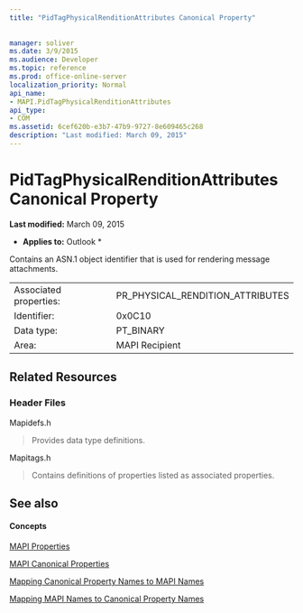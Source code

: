 ```yaml
---
title: "PidTagPhysicalRenditionAttributes Canonical Property"
 
 
manager: soliver
ms.date: 3/9/2015
ms.audience: Developer
ms.topic: reference
ms.prod: office-online-server
localization_priority: Normal
api_name:
- MAPI.PidTagPhysicalRenditionAttributes
api_type:
- COM
ms.assetid: 6cef620b-e3b7-47b9-9727-8e609465c268
description: "Last modified: March 09, 2015"
---
```


# PidTagPhysicalRenditionAttributes Canonical Property

 **Last modified:** March 09, 2015 
  
 * **Applies to:** Outlook * 
  
Contains an ASN.1 object identifier that is used for rendering message attachments.
  
|||
|:-----|:-----|
|Associated properties:  <br/> |PR_PHYSICAL_RENDITION_ATTRIBUTES  <br/> |
|Identifier:  <br/> |0x0C10  <br/> |
|Data type:  <br/> |PT_BINARY  <br/> |
|Area:  <br/> |MAPI Recipient  <br/> |
   
## Related Resources

### Header Files

Mapidefs.h
  
> Provides data type definitions.
    
Mapitags.h
  
> Contains definitions of properties listed as associated properties.
    
## See also

#### Concepts

[MAPI Properties](mapi-properties.md)
  
[MAPI Canonical Properties](mapi-canonical-properties.md)
  
[Mapping Canonical Property Names to MAPI Names](mapping-canonical-property-names-to-mapi-names.md)
  
[Mapping MAPI Names to Canonical Property Names](mapping-mapi-names-to-canonical-property-names.md)

